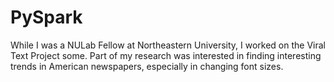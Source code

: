 # PySpark
While I was a NULab Fellow at Northeastern University, I worked on the Viral Text Project some. Part of my research was interested in finding interesting trends in American newspapers, especially in changing font sizes.
